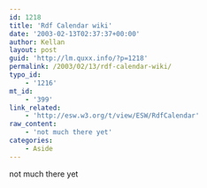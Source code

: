```yaml
---
id: 1218
title: 'Rdf Calendar wiki'
date: '2003-02-13T02:37:37+00:00'
author: Kellan
layout: post
guid: 'http://lm.quxx.info/?p=1218'
permalink: /2003/02/13/rdf-calendar-wiki/
typo_id:
    - '1216'
mt_id:
    - '399'
link_related:
    - 'http://esw.w3.org/t/view/ESW/RdfCalendar'
raw_content:
    - 'not much there yet'
categories:
    - Aside
---
```


not much there yet